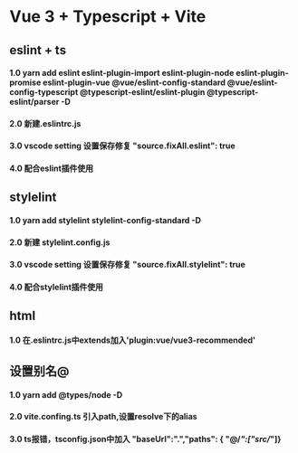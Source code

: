 # Vue 3 + Typescript + Vite
## eslint + ts
#### 1.0 yarn add eslint eslint-plugin-import eslint-plugin-node eslint-plugin-promise eslint-plugin-vue @vue/eslint-config-standard @vue/eslint-config-typescript @typescript-eslint/eslint-plugin @typescript-eslint/parser -D
#### 2.0 新建.eslintrc.js
#### 3.0 vscode setting 设置保存修复 "source.fixAll.eslint": true
#### 4.0 配合eslint插件使用

## stylelint
#### 1.0 yarn add stylelint stylelint-config-standard -D
#### 2.0 新建 stylelint.config.js
#### 3.0 vscode setting 设置保存修复 "source.fixAll.stylelint": true
#### 4.0 配合stylelint插件使用

## html
#### 1.0 在.eslintrc.js中extends加入'plugin:vue/vue3-recommended'

## 设置别名@
#### 1.0 yarn add @types/node -D
#### 2.0 vite.confing.ts 引入path,设置resolve下的alias
#### 3.0 ts报错，tsconfig.json中加入 "baseUrl":".","paths": {  "@/*":["src/*"]}